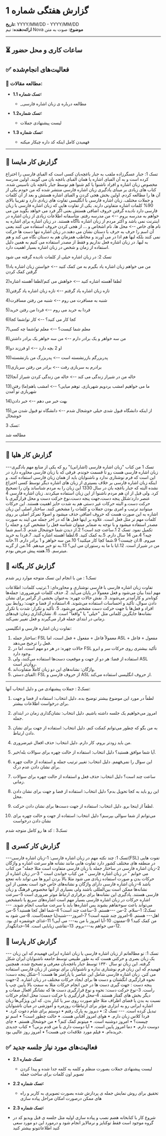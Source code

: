 # گزارش هفتگی شماره 1

**تاریخ:** YYYY/MM/DD - YYYY/MM/DD  
**ارائه‌دهنده:** تیم Nova
**موضوع:** صوت به متن

---

## ⏳ ساعات کاری و محل حضور


## ✅ فعالیت‌های انجام‌شده

### 📖 مطالعه مقالات:

- **تسک شماره 1.1:**
  - _مطالعه درباره ی زبان اشاره فارسی

- **تسک شماره1.2:**
  - لیست پیشنهادی جملات
 
- **تسک شماره 1.3:**
  - فهمیدن کامل اینکه کد داره چیکار میکنه
---

## 📌 گزارش کار مایسا 

تسک 1:
جبار عسگرزاده ملقب به جبار باغچه‌بان کسی است که الفبای فارسی را اختراع کرده است و به آن الفبای اشاره یا همان الفبای باغچه بان می گویند. اولین مدرسه مخصوص زبان اشاره و افراد ناشنوا یا کم شنوا هم توسط جبار باغچه بان تاسیس شده. کتاب های زیادی بر مبنای یادگیری زبان اشاره فارسی منتشر شده که من خودم یکی از آن ها را مطالعه کردم. اولین بخش هجی کردن و الفبای اشاره هستش و بعد از آن کلمات و جملات مختلف. 
زبان اشاره فارسی با انگلیسی تفاوت های زیادی دارد و تقریبا بالای 90% کلمات اشاره متفاوتی دارند. یکی از تفاوت هایی که زبان اشاره فارسی با زبان فارسی دارد نادیده گرفتن خروف اضافی هستش بعنی اگر فرد می خواهد بگوید من می خواهم به مدرسه بروم --> من مدرسه رفتم. متاسفانه اطلاعات زیادی از زبان اشاره در اینترنت نمی باشد و اکثر مردم از زبان اشاره ناآگاه هستند. 
در زبان اشاره برای اشاره به نام های خاص --> محل ها، نام اشخاص و ... از هجی کردن حروف استفاده می کنند یعنی آن اسم را حرف به حرف با دستان نشان می دهند.در زبان اشاره تنها دست ها حرکت نمی کنند بلکه لبها هم ادا در می آورند و مخاطب همزمان هم به دستان نگاه می کند و هم به لبها.
در زبان اشاره فعل نداریم و فقط از مصدر استفاده می کنیم به همین دلیل استفاده از زمان و شخص در زبان اشاره بسیار اهمیت دارد.

تسک 2:
در زبان اشاره خیلی از کلمات نادیده گرفته می شود

1)من می خواهم زبان اشاره یاد بگیرم به من کمک کنید --> خواستن زبان اشاره یاد گرقتن کمک کردن 

2)لطفا آهسته اشاره کنید --> خواهش می کنم/لطفا آهسته اشاره

3)تازه زبان اشاره یاد گرقتم --> تازه زبان اشاره یاد گرفتن

4)شنبه به مسافرت می روم --> شنبه من رفتن مساقرت

5)فردا به خرید می روم --> فردا من رفتن خرید

6)کجا کار می کنید؟ --> کار تو/شما کجا

7)معلم شما کیست؟ --> معلم تو/شما چه کسی

8)من سه خواهر و یک برادر دارم --> من سه خواهر یک برادر داشتن

9)او 2 بچه دارد --> او فرزند دو

10)پدربزرگم بازرنشسته است --> پدربزرگ من بازنشسته

11)برادرم به سربازی رفت --> برادر من رفتن سربازی

12)خاله من در شیراز زندگی می کند --> خاله من زندگی کردن شیراز آنجا

13)ما می خواهیم امشب بردویم شهربازی. توهم میایی؟ --> امشب باهم(ما) رفتن شهربازی تو آمدن

14)بهت خبر می دهم --> خبر دادن

15)از اینکه دانشگاه قبول شدی خیلی خوشجال شدم --> دانشگاه تو قبول شدن من خوشحال

تسک 3:

مطالعه شد

---

## 📌 گزارش کار هلیا 

---تسک 1
من کتاب "زبان اشاره فارسی (اشارانی)" رو که یکی از منابع مهم یادگیری زبان اشاره فارسی هست رو تا قسمت خوندم.
فرقی که با زبان فارسی محاوره دارد در این است که فرم نوشتاری ندارد و ناشنوایان باید از همان زبان فارسی استفاده کنند.
و اینکه زبان اشاره فارسی بر خلاف بسیتری از زبان های اشاره دیگر توسط کسی اختراع نشده البته که جبار باغچه بان در سال 1330 این زبان را به مردم شناساند وان را تصحیح کرد. ولی قبل از ان هم مردم ناشنوا از این زبان استفاده میکردند.
زبان اشاره فارسی 4 عنصر دارد:شکل پنجه دست،جهت پنجه دست،نوع حرکت دست و محل قرارگیری یا حرکت دست.و البته حرکات غیر دستی هم به شدت حایز اهمیت هستند. این حرکات میتوانند ترتیب و امری بودن جملات و کلمات را مشخص کنند. ساختار اصلی این زبان اشاره به این صورت هست که حروف اضافی حذف میشود و اصولا تمرکز اصلی بر روی کلمات مهم تر مثل فعل است. علاوه بر اینها فعل ها که در اخر جمله می ایند به صورت مصدر استفاده میشود و با توجه به ضمایر میتوان شناسه فعل را مشخص کرد و جمله را تکمیل نمود.
تسک 2
1.ساعت چند است؟
2.از دیدن شما خوشحال شدم.
3.اسم شما چیه؟
4.من 14 سال دارم.
5.به کمک کنید.
6.لطفا اهسته اشاره کنید.
7.فردا به خرید میروم.
8.ان چیست؟
9.شما کچا کار میکنید؟
10.من سه خواهر و 1 برادر دارم.
11.خانه من در شیراز است.
12.ایا با ما به رستوران می ایی؟
13.به تو خبر میدهم.
14.من از گربه میترسم.
15.هفته پیش مریض بودم.


## 📌 گزارش کار یگانه 
تسک1 : من با انجام این تسک متوجه موارد زیر شدم 

تفاوت زبان اشاره فارسی با فارسی نوشتاری و محاوره‌ای:
1.ترتیب کلمات: اطلاعات مهم ابتدا بیان می‌شود و فعل معمولاً در پایان می‌آید.
2. حذف کلمات غیرضروری: جمله‌ها کوتاه‌تر و کارآمدتر می‌شوند.
3. نقش حالات چهره: به‌عنوان بخشی از گرامر برای نشان دادن سوال، تأکید و احساسات استفاده می‌شوند.
4.استفاده از فضا و جهت: روابط بین افراد و فعل‌ها با جهت حرکت دست مشخص می‌شود.
5. تأکید و تکرار: شدت یا تکرار نشانه‌ها جایگزین کلماتی مثل "خیلی" یا "واقعاً" است.
6. نشان‌گذاری زمان: قیدهای زمانی در ابتدای جمله قرار می‌گیرند و فعل تغییر نمی‌کند.

تفاوت زبان اشاره فارسی و انگلیسی:
1. ساختار جمله: FSL معمولاً فاعل + مفعول + فعل است، اما ASL مفعول + فاعل + فعل را ترجیح می‌دهد.
2. حالات چهره: در هر دو مهم است، اما در FSL تأکید بیشتری روی حرکات سر و ابرو وجود دارد.
3. استفاده از فضا: هر دو از جهت و موقعیت دست‌ها استفاده می‌کنند، ولی ASL روان‌تر است.
4. واژگان: نشانه‌های این دو زبان کاملاً متفاوت‌اند.
5. الفبای دستی: FSL از حروف فارسی و ASL از حروف انگلیسی استفاده می‌کند.
---
تسک2 : جملات پیشنهادی من و دلیل انتخاب آنها:
1. لطفاً در مورد این موضوع بیشتر توضیح بده.
دلیل انتخاب: استفاده از فضا و جهت برای درخواست اطلاعات بیشتر.

2. امروز می‌خواهیم یک جلسه داشته باشیم.
دلیل انتخاب: نشان‌گذاری زمان در ابتدای جمله.

3. به من بگو که چطور می‌توانم کمکت کنم.
دلیل انتخاب: استفاده از جهت برای نشان دادن ارتباط.

4. من باید زودتر بروم، کار دارم.
دلیل انتخاب: حذف افعال غیرضروری.

5. آیا شما موافق هستید؟
دلیل انتخاب: استفاده از حالت چهره برای سوالات بله/خیر.

6. این سوال را نمی‌فهمم.
دلیل انتخاب: تغییر ترتیب جمله و استفاده از حالت چهره برای نشان دادن عدم درک.

7. ساعت چند است؟
دلیل انتخاب: حذف فعل و استفاده از حالت چهره برای سوالات زمانی.
8. این رو باید به کجا تحویل بدم؟
دلیل انتخاب: استفاده از فضا و جهت برای نشان دادن محل.

9. لطفاً از اینجا برو.
دلیل انتخاب: استفاده از جهت دست‌ها برای نشان دادن حرکت.

10. می‌توانم از شما سوالی بپرسم؟
دلیل انتخاب: استفاده از جهت و حالت چهره برای  نشان دادن درخواست


تسک3 : کد ها رو کامل متوجه شدم

## 📌 گزارش کار کسری 

---تسک 1:
چند نکته مهم در زبان اشاره فارسی:
1-زبان اشاره فارسی(FSL) تفوت هایی در منطقه های مختلف کشور دارد تفاوت هایی مانند نشانه هاو سرعت اشاره و واژگان
2-زبان اشاره فارسی در ساختار جمله با زبان فارسی متفاوت است مثلا جمله" من کتاب می خوانم " در زبان اشاره فارسی " من کتاب خواندن است "
3-در زبان اشاره از حرکات بدن و صورت استفاده زیادی می شود مثلا بالا بردن ابرو ها می تواند نانه تعجع باشد
4-زبان اشاره فارسی دارای واژگان و نشانه‌های خاص خود است بعضی از این نشانه‌ها ممکن است بین‌المللی باشند ولی بسیاری از آنها مخصوص فرهنگ و زبان فارسی هستند. یادگیری این نشانه‌ها برای برقراری ارتباط موثر ضروری است
5-سرعت اشاره حرکات در زبان اشاره فارسی بسیار مهم است اشاره‌های سریع یا نامشخص می‌تواند باعث سوءتفاهم بشوند پس اشاره‌ها باید با سرعت مناسب انجام شوند.
---تسک2:
1-سلام.     2-من ---هستم.     3-ساعت چند است؟     4-شما اهل کجا هستید؟     5-من اهل--- هستم.     6-امروز چند شنبه است؟     7-امروز---شنبه(یا جمعه)است.
8-می شود به من کمک کنید؟     9-ممنون.     10-آیا امروز با من به--- می آیی؟     11-غذای خوشمزه ای بود.     12-می خواهم به---بروم.     13-نقاشی زیابایی است.
14-خدانگهدار.
## 📌 گزارش کار پارسا 

--- تسک 1:
تو مطالعاتم از زبان اشاره فارسی یا زبان اشاره ایرانی فهمیدم که این زبان یک زبان بصری و حرکتی هست که به طور طبیعی توسط جامعه ناشنوایان ایران شکل گرفته. این زبان تو سال ۱۳۳۰ توسط جبار باغچه‌بان معرفی و تصحیح شده. همچنین فهمیدم که این زبان فرم نوشتاری نداره و ناشنوایان برای نوشتن از زبان فارسی استفاده می‌ کنن. زبان اشاره فارسی  شامل این عناصر یا پارامتر ها هست:
 1-شکل پنجه دست: نحوه قرارگیری انگشتان و دست ها برای ایجاد حرکات مختلف در زبان اشاره.
 2-جهت پنجه دست : جهت گیری دست ها در حین  انجام حرکات مثلا به سمت بالا پایین چپ یا راست.
 3-نوع حرکت دست: نحوه و نوع قرارگیری دست ها که نشانگر افعال صفات و دیگر بخش های گفتار هستند.
 4-محل قرارگیری یا حرکت دست: محل انجام حرکات نسبت به بدن یا فضای اطراف مثلا جلو صورت روی سر یا کنار بدن. 
که این ویژگی‌ها زبان اشاره ایرانی رو به ابزاری مؤثر برای ارتباطات روزمره و آموزشی در میان ناشنوایان تبدیل کرده است.
--- تسک 2:
•  دیروز به پارک رفتم
•  دوستم برای شام دعوت کرد.
•  فردا کلاس زبان دارم.
•  هوای امروز آفتابی هست.
•  حالت چطور است؟ 
•  اسم تو چیست؟
•  امروز دوشنبه است.
•  میتونم کمک کنم؟
•  من خوشحال هستم.
•  چای دوست دارم.
•  دما امروز پایین است.
•  آیا دوست داری با من قدم بزنی؟
•  کتاب جدیدی خریده‌ام.
•  فیلم مورد علاقه‌ات چی هست؟
•  امروز روز عالیی بود.


## ✅ فعالیت‌های مورد نیاز جلسه جدید


- **تسک شماره 2.1:**
  - لیست پیشنهادی جملات
بصورت منظم و کلمه به کلمه جدا شده
و پیدا کردن تصویر اون کلمات برای ساخت جمله

- **تسک شماره 2.2:**
  - تحقیق برای روش نمایش جمله ی پردازش شده
بصورت تصویری به کاربر و راه های ممکن
درصورت امکان مراحل پیاده سازی


- **تسک شماره 2.3:**
- شروع کار با کتابخانه هضم
نصب و پیاده سازی اولیه مثل جلسه ی قبل
ویدیو کد در گروه موجود است
فقط توکنایز و نرمالایز انجام شود
و درمورد این دو مورد سعی کنید اطلاعاتتونو بیشتر کنید





